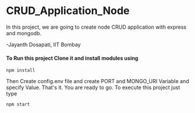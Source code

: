 # CRUD_Application_Node
In this project, we are going to create node CRUD application with express and mongodb.

-Jayanth Dosapati, IIT  Bombay

#### To Run this project Clone it and install modules using
```
npm install
```

Then Create config.env file and create PORT and MONGO_URI Variable and specify Value.
That's it. You are ready to go. To execute this project just type
```
npm start
```


